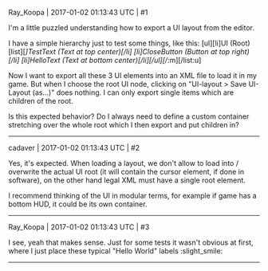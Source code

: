 Ray_Koopa | 2017-01-02 01:13:43 UTC | #1

I'm a little puzzled understanding how to export a UI layout from the editor.

I have a simple hierarchy just to test some things, like this:
[ul][li]UI (Root)
[list][*]TestText (Text at top center)[/li]
[li]CloseButton (Button at top right)[/li]
[li]HelloText (Text at bottom center)[/li][/ul][/*:m][/list:u]

Now I want to export all these 3 UI elements into an XML file to load it in my game. But when I choose the root UI node, clicking on "UI-layout > Save UI-Layout (as...)" does nothing. I can only export single items which are children of the root.

Is this expected behavior? Do I always need to define a custom container stretching over the whole root which I then export and put children in?

-------------------------

cadaver | 2017-01-02 01:13:43 UTC | #2

Yes, it's expected. When loading a layout, we don't allow to load into / overwrite the actual UI root (it will contain the cursor element, if done in software), on the other hand legal XML must have a single root element.

I recommend thinking of the UI in modular terms, for example if game has a bottom HUD, it could be its own container.

-------------------------

Ray_Koopa | 2017-01-02 01:13:43 UTC | #3

I see, yeah that makes sense. Just for some tests it wasn't obvious at first, where I just place these typical "Hello World" labels  :slight_smile:

-------------------------

